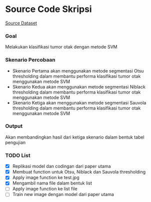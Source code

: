 # Source Code Skripsi 

[Source Dataset](https://www.kaggle.com/navoneel/brain-mri-images-for-brain-tumor-detection)

### Goal
Melakukan klasifikasi tumor otak dengan metode SVM

### Skenario Percobaan
- Skenario Pertama akan menggunakan metode segmentasi Otsu thresholding dalam membantu performa klasifikasi tumor otak menggunakan metode SVM
- Skenario Kedua akan menggunakan metode segmentasi Niblack thresholding dalam membantu performa klasifikasi tumor otak menggunakan metode SVM
- Skenario Ketiga akan menggunakan metode segmentasi Sauvola thresholding dalam membantu performa klasifikasi tumor otak menggunakan metode SVM

### Output
Akan membandingkan hasil dari ketiga skenario dalam bentuk tabel pengujian

### TODO List

- [x] Replikasi model dan codingan dari paper utama
- [x] Membuat function untuk Otsu, Niblack dan Sauvola thresholding
- [x] Apply image function ke test.jpg
- [x] Mengambil nama file dalam bentuk list
- [ ] Apply image function ke list file
- [ ] Train new image dengan model dari paper utama
